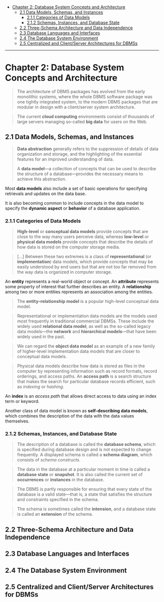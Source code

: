 - [Chapter 2: Database System Concepts and Architecture](#chapter-2-database-system-concepts-and-architecture)
  - [2.1 Data Models, Schemas, and Instances](#21-data-models-schemas-and-instances)
    - [2.1.1 Categories of Data Models](#211-categories-of-data-models)
    - [2.1.2 Schemas, Instances, and Database State](#212-schemas-instances-and-database-state)
  - [2.2 Three-Schema Architecture and Data Independence](#22-three-schema-architecture-and-data-independence)
  - [2.3 Database Languages and Interfaces](#23-database-languages-and-interfaces)
  - [2.4 The Database System Environment](#24-the-database-system-environment)
  - [2.5 Centralized and Client/Server Architectures for DBMSs](#25-centralized-and-clientserver-architectures-for-dbmss)


---
# Chapter 2: Database System Concepts and Architecture

> The architecture of DBMS packages has evolved from the early monolithic systems, where the whole DBMS software package was one tightly integrated system, to the modern DBMS packages that are modular in design with a client/server system architecture.

> The current **cloud computing** environments consist of thousands of large servers managing so-called **big data** for users on the Web.

## 2.1 Data Models, Schemas, and Instances

> **Data abstraction** generally refers to the suppression of details of data organization and storage, and the highlighting of the essential features for an improved understanding of data.
>
> A **data model**—a collection of concepts that can be used to describe the structure of a database—provides the necessary means to achieve this abstraction. 

Most **data models** also include a set of basic operations for specifying retrievals and updates on the data base.

It is also becoming common to include concepts in the data model to specify the **dynamic aspect** or **behavior** of a database application.

### 2.1.1 Categories of Data Models

> **High-level** or **conceptual data models** provide concepts that are close to the way many users perceive data, whereas **low-level** or **physical data models** provide concepts that describe the details of how data is stored on the computer storage media.

> [...] Between these two extremes is a class of **representational** (or **implementation**) data models, which provide concepts that may be easily understood by end users but that are not too far removed from the way data is organized in computer storage.

An **entity** represents a real-world object or concept. An **attribute** represents some property of interest that further describes an entity. A **relationship** among two or more entities represents an association among the entities.

> The **entity–relationship model** is a popular high-level conceptual data model.

> Representational or implementation data models are the models used most frequently in traditional commercial DBMSs. These include the widely used **relational data model**, as well as the so-called legacy data models—the **network** and **hierarchical models**—that have been widely used in the past.

> We can regard the **object data model** as an example of a new family of higher-level implementation data models that are closer to conceptual data models.

> Physical data models describe how data is stored as files in the computer by representing information such as record formats, record orderings, and access paths. An **access path** is a search structure that makes the search for particular database records efficient, such as *indexing* or *hashing*.

An **index** is an *access path* that allows direct access to data using an index term or keyword.

Another class of data model is known as **self-describing data models**, which combines the description of the data with the data values themselves.

### 2.1.2 Schemas, Instances, and Database State

> The description of a database is called the **database schema**, which is specified during database design and is not expected to change frequently. A displayed schema is called a **schema diagram**, which consists of *schema constructs*.

>  The data in the database at a particular moment in time is called a **database state** or **snapshot**. It is also called the current set of **occurrences** or **instances** in the database.

> The DBMS is partly responsible for ensuring that every state of the database is a valid state—that is, a state that satisfies the structure and constraints specified in the schema. 

>  The schema is sometimes called the **intension**, and a database state is called an **extension** of the schema.

## 2.2 Three-Schema Architecture and Data Independence

## 2.3 Database Languages and Interfaces

## 2.4 The Database System Environment

## 2.5 Centralized and Client/Server Architectures for DBMSs